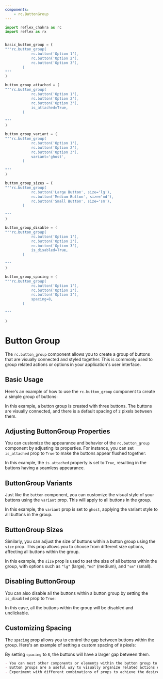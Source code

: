 ```yaml
---
components:
    - rc.ButtonGroup
---
```


```python exec
import reflex_chakra as rc
import reflex as rx


basic_button_group = (
"""rc.button_group(
            rc.button('Option 1'),
            rc.button('Option 2'),
            rc.button('Option 3'),
        )
"""
)

button_group_attached = (
"""rc.button_group(
            rc.button('Option 1'),
            rc.button('Option 2'),
            rc.button('Option 3'),
            is_attached=True,
        )

"""  
)

button_group_variant = (
"""rc.button_group(
            rc.button('Option 1'),
            rc.button('Option 2'),
            rc.button('Option 3'),
            variant='ghost',
        )

"""  
)

button_group_sizes = (
"""rc.button_group(
            rc.button('Large Button', size='lg'),
            rc.button('Medium Button', size='md'),
            rc.button('Small Button', size='sm'),
        )

"""  
)

button_group_disable = (
"""rc.button_group(
            rc.button('Option 1'),
            rc.button('Option 2'),
            rc.button('Option 3'),
            is_disabled=True,
        )

"""  
)

button_group_spacing = (
"""rc.button_group(
            rc.button('Option 1'),
            rc.button('Option 2'),
            rc.button('Option 3'),
            spacing=8,
        )

"""  

)
```

# Button Group

The `rc.button_group` component allows you to create a group of buttons that are visually connected and styled together.
This is commonly used to group related actions or options in your application's user interface.

## Basic Usage

Here's an example of how to use the `rc.button_group` component to create a simple group of buttons:



In this example, a button group is created with three buttons. The buttons are visually connected, and there
is a default spacing of `2` pixels between them.

## Adjusting ButtonGroup Properties

You can customize the appearance and behavior of the `rc.button_group` component by adjusting
its properties. For instance, you can set `is_attached` prop to `True` to make the buttons
appear flushed together:


In this example, the `is_attached` property is set to `True`, resulting in the buttons having a seamless appearance.

## ButtonGroup Variants

Just like the `button` component, you can customize the visual style of your buttons using the `variant` prop.
This will apply to all buttons in the group.



In this example, the `variant` prop is set to `ghost`, applying the variant style to all buttons in the group.

## ButtonGroup Sizes

Similarly, you can adjust the size of buttons within a button group using the `size` prop.
This prop allows you to choose from different size options, affecting all buttons within the group.



In this example, the `size` prop is used to set the size of all buttons within the group, with options such as `"lg"` (large), `"md"` (medium), and `"sm"` (small).

## Disabling ButtonGroup

You can also disable all the buttons within a button group by setting the `is_disabled` prop to `True`:



In this case, all the buttons within the group will be disabled and unclickable.

## Customizing Spacing

The `spacing` prop allows you to control the gap between buttons within the group. Here's an example of setting a custom spacing of `8` pixels:



By setting `spacing` to `8`, the buttons will have a larger gap between them.

```markdown alert info
- You can nest other components or elements within the button group to create more complex layouts.
- Button groups are a useful way to visually organize related actions or options in your application, providing a consistent and cohesive user interface.
- Experiment with different combinations of props to achieve the desired styling and behavior for your button groups in Reflex-based applications.
```
